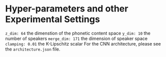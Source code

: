 # Hyper-parameters and other Experimental Settings
`z_dim: 64` the dimenstion of the phonetic content space
`y_dim: 10` the number of speakers
`merge_dim: 171`  the dimension of speaker space
`clamping: 0.01`  the K-Lipschitz scalar
For the CNN architecture, please see the `architecture.json` file.
